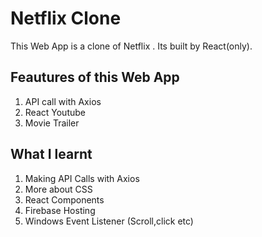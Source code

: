 # Netflix Clone

This Web App is a clone of Netflix . Its built by React(only).

## Feautures of this Web App
1. API call with Axios
2. React Youtube
3. Movie Trailer

## What I learnt
1. Making API Calls with Axios
2. More about CSS
3. React Components 
4. Firebase Hosting
5. Windows Event Listener (Scroll,click etc)
